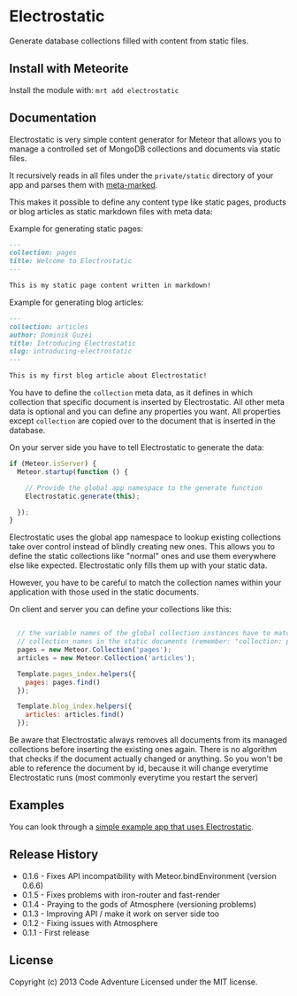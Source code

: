 # Electrostatic

Generate database collections filled with content from static files.

## Install with Meteorite
Install the module with: `mrt add electrostatic`

## Documentation

Electrostatic is very simple content generator for Meteor that allows you to
manage a controlled set of MongoDB collections and documents via static files.

It recursively reads in all files under the `private/static` directory of
your app and parses them with [meta-marked](https://www.npmjs.org/package/meta-marked).

This makes it possible to define any content type like static pages, products or blog
articles as static markdown files with meta data:

Example for generating static pages:

```markdown
---
collection: pages
title: Welcome to Electrostatic
---

This is my static page content written in markdown!
```

Example for generating blog articles:

```markdown
---
collection: articles
author: Dominik Guzei
title: Introducing Electrostatic
slug: introducing-electrostatic
---

This is my first blog article about Electrostatic!
```

You have to define the `collection` meta data, as it defines in which collection
that specific document is inserted by Electrostatic. All other meta data is optional
and you can define any properties you want. All properties except `collection` are
copied over to the document that is inserted in the database.

On your server side you have to tell Electrostatic to generate the data:

```Javascript
if (Meteor.isServer) {
  Meteor.startup(function () {

    // Provide the global app namespace to the generate function
    Electrostatic.generate(this);

  });
}
```

Electrostatic uses the global app namespace to lookup existing collections take over
control instead of blindly creating new ones. This allows you to define the static
collections like "normal" ones and use them everywhere else like expected. Electrostatic
only fills them up with your static data.

However, you have to be careful to match the collection names within your
application with those used in the static documents.

On client and server you can define your collections like this:

```Javascript

  // the variable names of the global collection instances have to match with the
  // collection names in the static documents (remember: "collection: pages" in the meta data)
  pages = new Meteor.Collection('pages');
  articles = new Meteor.Collection('articles');

  Template.pages_index.helpers({
    pages: pages.find()
  });

  Template.blog_index.helpers({
    articles: articles.find()
  });

```

Be aware that Electrostatic always removes all documents from its managed collections
before inserting the existing ones again. There is no algorithm that checks if the
document actually changed or anything. So you won't be able to reference the document
by id, because it will change everytime Electrostatic runs (most commonly everytime
you restart the server)

## Examples
You can look through a [simple example app that uses Electrostatic](https://github.com/CodeAdventure/meteor-electrostatic-example).

## Release History
* 0.1.6 - Fixes API incompatibility with Meteor.bindEnvironment (version 0.6.6)
* 0.1.5 - Fixes problems with iron-router and fast-render
* 0.1.4 - Praying to the gods of Atmosphere (versioning problems)
* 0.1.3 - Improving API / make it work on server side too
* 0.1.2 - Fixing issues with Atmosphere
* 0.1.1 - First release

## License
Copyright (c) 2013 Code Adventure
Licensed under the MIT license.